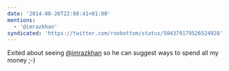 ```yaml
---
date: '2014-08-26T22:08:41+01:00'
mentions:
  - '@imrazkhan'
syndicated: 'https://twitter.com/roobottom/status/504379179526524928'
---
```

Exited about seeing [@imrazkhan](https://twitter.com/@imrazkhan) so he can suggest ways to spend all my money ;-)
